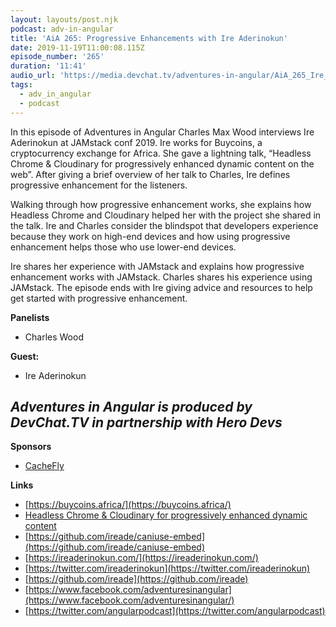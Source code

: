 ```yaml
---
layout: layouts/post.njk
podcast: adv-in-angular
title: 'AiA 265: Progressive Enhancements with Ire Aderinokun'
date: 2019-11-19T11:00:08.115Z
episode_number: '265'
duration: '11:41'
audio_url: 'https://media.devchat.tv/adventures-in-angular/AiA_265_Ire_Aderinokun.mp3'
tags:
  - adv_in_angular
  - podcast
---
```

In this episode of Adventures in Angular Charles Max Wood interviews Ire Aderinokun at JAMstack conf 2019. Ire works for Buycoins, a cryptocurrency exchange for Africa. She gave a lightning talk, “Headless Chrome & Cloudinary for progressively enhanced dynamic content on the web”. After giving a brief overview of her talk to Charles, Ire defines progressive enhancement for the listeners. 

Walking through how progressive enhancement works, she explains how Headless Chrome and Cloudinary helped her with the project she shared in the talk. Ire and Charles consider the blindspot that developers experience because they work on high-end devices and how using progressive enhancement helps those who use lower-end devices.

Ire shares her experience with JAMstack and explains how progressive enhancement works with JAMstack. Charles shares his experience using JAMstack. The episode ends with Ire giving advice and resources to help get started with progressive enhancement. 


**Panelists**

- Charles Wood

**Guest:**

- Ire Aderinokun

## _Adventures in Angular is produced by DevChat.TV in partnership with Hero Devs_

**Sponsors**

- [CacheFly](https://www.cachefly.com/)

**Links**

- [https://buycoins.africa/](https://buycoins.africa/)
- [Headless Chrome &amp; Cloudinary for progressively enhanced dynamic content](https://www.youtube.com/watch?time_continue=1&amp;v=rm58d5proWI&amp;feature=emb_logo)
- [https://github.com/ireade/caniuse-embed](https://github.com/ireade/caniuse-embed)
- [https://ireaderinokun.com/](https://ireaderinokun.com/)
- [https://twitter.com/ireaderinokun](https://twitter.com/ireaderinokun)
- [https://github.com/ireade](https://github.com/ireade)
- [https://www.facebook.com/adventuresinangular](https://www.facebook.com/adventuresinangular/)
- [https://twitter.com/angularpodcast](https://twitter.com/angularpodcast)
